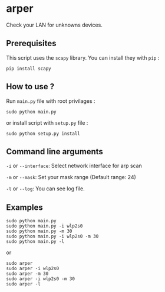 # arper
Check your LAN for unknowns devices.

## Prerequisites

This script uses the `scapy` library. You can install they with `pip` :

```
pip install scapy
```

## How to use ?

Run `main.py` file with root privilages :

```
sudo python main.py
```

or install script with `setup.py` file :

```
sudo python setup.py install
```

## Command line arguments

`-i` or `--interface`: Select network interface for arp scan

`-m` or `--mask`: Set your mask range (Default range: 24)

`-l` or `--log`: You can see log file.

## Examples
```
sudo python main.py
sudo python main.py -i wlp2s0
sudo python main.py -m 30
sudo python main.py -i wlp2s0 -m 30
sudo python main.py -l
```
or

```
sudo arper
sudo arper -i wlp2s0
sudo arper -m 30
sudo arper -i wlp2s0 -m 30
sudo arper -l
```
